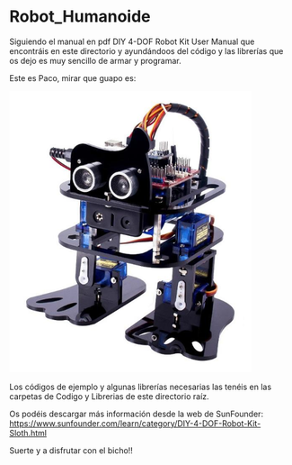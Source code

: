 # Robot_Humanoide

Siguiendo el manual en pdf DIY 4-DOF Robot Kit User Manual que encontráis en este directorio y ayundándoos del código y las librerías que os dejo es muy sencillo de armar y programar.

Este es Paco, mirar que guapo es:

![alt text](https://github.com/TodoElectronica21/Robot_Humanoide/blob/master/paco.png)

Los códigos de ejemplo y algunas librerías necesarias las tenéis en las carpetas de Codigo y Librerias de este directorio raíz.

Os podéis descargar más información desde la web de SunFounder: https://www.sunfounder.com/learn/category/DIY-4-DOF-Robot-Kit-Sloth.html

Suerte y a disfrutar con el bicho!!

